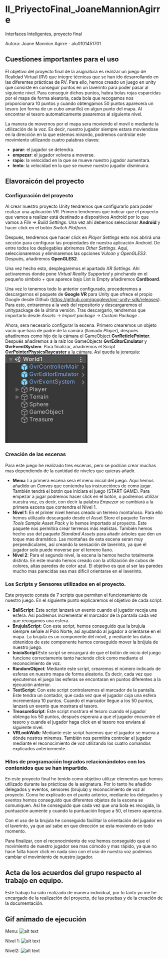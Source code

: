 # II_PriyectoFinal_JoaneMannionAgirre
 Interfaces Inteligentes, proyecto final
 
 Autora: Joane Mannion Agirre - alu0101451701
 
## Cuestiones importantes para el uso
El objetivo del proyecto final de la asignatura es realizar un juego de Realidad Virtual (RV) que integre técnicas que se han ido desarrollando en las diferentes prácticas de RV. Para ello, hemos creado un juego en unity que consiste en conseguir puntos en un laverinto para poder pasar al siguiente nivel.
Para conseguir dichos puntos, habra bolas rojas esparcidas por el mapa de forma aleatoria, cada bola que recogamos nos proporcionara 10 puntos y cuando obtengamos 50 puntos aparecera un tesoro (en forma de un cubo amarillo) en algun punto del mapa. Al encontrar el tesoro automaticamente pasaremos al siguiente nivel.

La manera de movernos por el mapa sera moviendo el movil o mediante la utilización de la voz. Es decir, nuestro jugador siempre estara moviendose en la dirección en la que estemos mirando, podremos controlar este movimiento utilizando cuatro palabras claves:
- **parar**: el jugador se detendra. 
- **empezar**: el jugador volvera a moverse. 
- **rapío**: la velocidad en la que se mueve nuestro jugador aumentara. 
- **lento**: la velocidad en la que se mueve nuestro jugador disminuira. 
 
## Elavoraicón del proyecto 
### Configuración del proyecto
Al crear nuestro proyecto Unity tendremos que configurarlo para poder realizar una aplicación VR. Primero tendremos que indicar que el proyecto que vamos a realizar está destinado a dispositivos Android por lo que vamos a *File -> Build Settings*. Una vez ahí debemos seleccionar **Android** y hacer click en el botón *Switch Platform*.

Después, tendremos que hacer click en *Player Settings* esto nos abrirá una sección para configurar las propiedades de nuestra aplicación Android. De entre todos los deplegables abriremos *Other Settings*. Aquí, seleccionaremos y eliminaremos las opciones *Vulcan* y *OpenGLES3*. Después, añadiremos **OpenGLES2**.

Una vez hecho esto, desplegaremos el apartado *XR Settings*. Ahí activaremos donde pone *Virtual Reality Supported* y pinchando en el pequeño símbolo + que aparece bajo List is Empty añadiremos **Cardboard**.

Una vez lo tenemos todo lo anterior configurado, procederemos a descargarnos el paquete de **Google VR** para Unity que ofrece el propio Google desde Github (https://github.com/googlevr/gvr-unity-sdk/releases). Para esto, entraremos a la web del repositorio y descargaremos el unitypackage de la última versión. Tras descargarlo, tendremos que importarlo desde *Assets -> Import package -> Custom Package* .

Ahora, sera necesario configurar la escena. Primero crearemos un objeto vacío que hara de padre de la camára (llamado *Player*), después añadiremos como hijo de la cámara el GameObject **GvrReticlePointer**. Después añadiremos a la raíz los GameObjects **GvrEditorEmulator** y **GvrEventSystem**. Para finalizar, añadiremos el Script **GvrPointerPhysicsRaycaster** a la cámara. Así queda la jerarquía:
![alt text](https://github.com/joanemannion1/II_PriyectoFinal_JoaneMannionAgirre/blob/main/img/img1.PNG "Jerarquia")

### Creación de las escenas
Para este juego he realizado tres escenas, pero se podrian crear muchas mas dependiendo de la cantidad de niveles que quieras añadir.
- **Menu**: La primera escena sera el menu inicial del juego. Aquí hemos añadido un *Canvas* que contendra las instrucciónes de como jugar. También tendrá el botón que iniciara el juego (START GAME). Para empezar a jugar podremos hacer click en el botón, o podremos utilizar nuestra voz, es decir, con decir la palabra *Empezar* se cambiará a la primera escena que contendra el Nivel 1.
- **Nivel 1**: En el primer nivel hemos creado un terreno montañoso. Para ello hemos utilizado descargado desde el Asset Store el paquete *Terrain Tools Sample Asset Pack* y lo hemos importado al proyecto. Este paquete nos permitira crear terrenos más realistas. También hemos hecho uso del paquete *Standard Assets* para añadir árboles que den un toque mas dramático. Las montañas de esta escena seran muy perpendiculares, así creando la sensación de laverinto, ya que el jugador solo puede moverse por el terreno llano.
- **Nivel 2**: Para el segundo nivel, la escena la hemos hecho totalmente distinta. En este mundo hemos creado con la utilización de cubos de colores, altas paredes de color azul. El objetivo es que al ser las paredes mucho mas parecidas sea mas dificil orientarse en el laverinto.

### Los Scripts y Sensores utilizados en el proyecto.
Este proyecto consta de 7 scripts que permiten el funcionamiento de nuestro juego. En el siguiente punto explicaremos el objetivo de cada script.
- **BallScript**: Este script lanzará un evento cuando el jugador recoja una esfera. Así podremos incrementar el marcador de la pantalla cada vez que recogamos una esfera. 
- **BrujulaScript**: Con este script, hemos conseguido que la brujula siempre señale al Polo Norte, así ayudando al jugador a orientarse en el mapa. La brujula es un componente del móvil, y mediante los datos obtenidos de este componente hemos conseguido mover la brújula de nuestro juego.
- **InicioScript**:Este script se encargará de que el botón de inicio del juego funcione correctamente tanto haciendo click como mediante el reconocimiento de voz. 
- **RandomObject**: Mediante este script, crearemos el número indicado de esferas en nuestro mapa de forma aleatoria. Es decir, cada vez que ejecutemos el juego las esferas se encontaran en puntos diferentes a la ejecución anterior. 
- **TextScript**: Con este script controlaremos el marcador de la pantalla. Este tendra un contador, que cada vez que el jugador coja una esfera incrementara 10 puntos. Cuando el marcador llegue a los 50 puntos, lanzará un evento que mostrara el tesoro.
- **TreasureScript**: Este script mostrara el tesoro cuando el jugador obtenga los 50 puntos, después esperara a que el jugador encuentre el tesoro y cuande el jugador haga click en el tesoro nos enviara al siguiente nivel. 
- **VRLookWalk**: Mediante este script haremos que el jugador se mueva a dónde nostros miremos. También nos permitira controlar el jugador mediante el reconocimiento de voz utilizando los cuatro comandos explicados anteriormente.

### Hitos de programación logrados relacionándolos con los contenidos que se han impartido.
En este proyecto final he tenido como objetivo utilizar elementos que hemos utilizado durante las prácticas de la asignatura. Por lo tanto he añadido delegados y eventos, sensores (brujula) y reconocimiento de voz al proyecto. Como he explicado en el punto anterior, mediante los delegados y eventos hemos conseguido que diferentes objetos de la escena se comuniquen. Así he conseguido que cada vez que una bola es recogida, la puntuación aumente y cuando la puntuación llegue a 50, el tesero aparezca.

Con el uso de la brujula he conseguido facilitar la orientación del jugador en el laverinto, ya que así sabe en que dirección se esta moviendo en todo momento.

Para finalizar, con el reconocimiento de voz hemos conseguido que el movimiento de nuestro jugador sea mas cómodo y mas rápido, ya que no hace falta hacer click en nada sino con el uso de nuestra voz podemos cambiar el movimiento de nuestro jugador.

## Acta de los acuerdos del grupo respecto al trabajo en equipo.
Este trabajo ha sido realizado de manera individual, por lo tanto yo me he encargado de la realización del proyecto, de las pruebas y de la creación de la documentación.

## Gif animado de ejecución
Menu:
![alt text](https://github.com/joanemannion1/II_PriyectoFinal_JoaneMannionAgirre/blob/main/gif/gif_menu.gif "Menu")

Nivel 1:
![alt text](https://github.com/joanemannion1/II_PriyectoFinal_JoaneMannionAgirre/blob/main/gif/gif_nivel1.gif "Nivel1")

Nivel2:
![alt text](https://github.com/joanemannion1/II_PriyectoFinal_JoaneMannionAgirre/blob/main/gif/gif_nivel2.gif "Nivel2")

